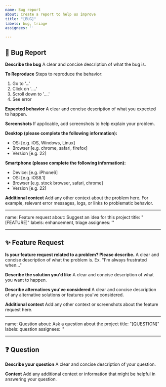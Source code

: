 ```yaml
---
name: Bug report
about: Create a report to help us improve
title: "[BUG]"
labels: bug, triage
assignees: ''

---
```


## 🐛 Bug Report

**Describe the bug**
A clear and concise description of what the bug is.

**To Reproduce**
Steps to reproduce the behavior:
1. Go to '...'
2. Click on '....'
3. Scroll down to '....'
4. See error

**Expected behavior**
A clear and concise description of what you expected to happen.

**Screenshots**
If applicable, add screenshots to help explain your problem.

**Desktop (please complete the following information):**
* OS: [e.g. iOS, Windows, Linux]
* Browser [e.g. chrome, safari, firefox]
* Version [e.g. 22]

**Smartphone (please complete the following information):**
* Device: [e.g. iPhone6]
* OS: [e.g. iOS8.1]
* Browser [e.g. stock browser, safari, chrome]
* Version [e.g. 22]

**Additional context**
Add any other context about the problem here. For example, relevant error messages, logs, or links to problematic behavior.

---

name: Feature request
about: Suggest an idea for this project
title: "[FEATURE]"
labels: enhancement, triage
assignees: ''

---

## ✨ Feature Request

**Is your feature request related to a problem? Please describe.**
A clear and concise description of what the problem is. Ex. "I'm always frustrated when..."

**Describe the solution you'd like**
A clear and concise description of what you want to happen.

**Describe alternatives you've considered**
A clear and concise description of any alternative solutions or features you've considered.

**Additional context**
Add any other context or screenshots about the feature request here.

---

name: Question
about: Ask a question about the project
title: "[QUESTION]"
labels: question
assignees: ''

---

## ❓ Question

**Describe your question**
A clear and concise description of your question.

**Context**
Add any additional context or information that might be helpful in answering your question.
